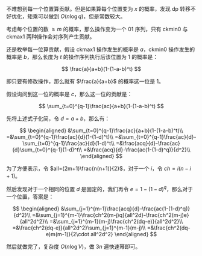 不难想到每一个位置算贡献。但是如果算每个位置变为 $x$ 的概率，发现 dp 转移不好优化，矩乘可以做到 $O(n\log q)$，但是常数较大。

考虑每个位置的数 $\ge m$ 的概率，那么操作变为一个 01 序列，只有 $\text{ckmin}0$ 与 $\text{ckmax}1$ 两种操作会对序列产生贡献。

还是枚举每一位算贡献，假设 $\text{ckmax}1$ 操作发生的概率是 $a$，$\text{ckmin}0$ 操作发生的概率是 $b$，那么长度为 $t$ 的操作序列执行后该位置为 $1$ 的概率是：

$$
\frac{a}{a+b}(1-(1-a-b)^t)
$$

即只要有修改操作，那么就有 $\frac{a}{a+b}$  的概率这一位是 $1$。

假设询问到这一位的概率是 $c$，那么这一位的贡献是：

$$
\sum_{t=0}^{q-1}\frac{ac}{a+b}(1-(1-a-b)^t)
$$

先将上述式子化简，令 $d=a+b$，那么有：

$$
\begin{aligned}
&\sum_{t=0}^{q-1}\frac{ac}{a+b}(1-(1-a-b)^t)\\
=&\sum_{t=0}^{q-1}\frac{ac}{d}(1-(1-d)^t)\\
=&\sum_{t=0}^{q-1}\frac{ac}{d}-\sum_{t=0}^{q-1}\frac{ac}{d}(1-d)^t\\
=&\frac{acq}{d}-\frac{ac}{d}\sum_{t=0}^{q-1}(1-d)^t\\
=&\frac{acq}{d}-\frac{ac(1-(1-d)^q)}{d^2}\\
\end{aligned}
$$

为了方便表示，令 $all=(2m+1)\frac{n(n+1)}{2}$，对于一个 $i$，令 $ch=i(n-i+1)$。

然后发现对于一个相同的位置 $d$ 是固定的，我们再令 $e=1-(1-d)^q$，那么对于一个位置，答案是：

$$
\begin{aligned}
&\sum_{j=1}^{m-1}\frac{acq}{d}-\frac{ac(1-(1-d)^q)}{d^2}\\
=&\sum_{j=1}^{m-1}\frac{ch^2(m-j)q}{all^2d}-\frac{ch^2(m-j)e}{all^2d^2}\\
=&\sum_{j=1}^{m-1}(m-j)\frac{ch^2(dq-e)}{all^2d^2}\\
=&\frac{ch^2(dq-e)}{all^2d^2}\sum_{j=1}^{m-1}(m-j)\\
=&\frac{ch^2(dq-e)m(m-1)}{2\cdot all^2d^2}
\end{aligned}
$$

然后就做完了，复杂度 $O(n\log V)$，做 $3n$ 遍快速幂即可。